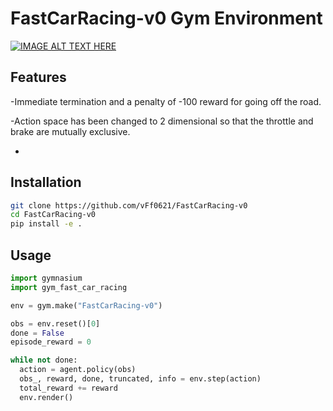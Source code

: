 # FastCarRacing-v0 Gym Environment
[![IMAGE ALT TEXT HERE](https://img.youtube.com/vi/ByztGknW5XE/0.jpg)](https://www.youtube.com/watch?v=ByztGknW5XE)
## Features

-Immediate termination and a penalty of -100 reward for going off the road.

-Action space has been changed to 2 dimensional so that the throttle and brake are mutually exclusive.

-

## Installation

```bash
git clone https://github.com/vFf0621/FastCarRacing-v0
cd FastCarRacing-v0
pip install -e .
```

## Usage

```python
import gymnasium
import gym_fast_car_racing

env = gym.make("FastCarRacing-v0")

obs = env.reset()[0]
done = False
episode_reward = 0

while not done:
  action = agent.policy(obs)
  obs_, reward, done, truncated, info = env.step(action)
  total_reward += reward
  env.render()

```
